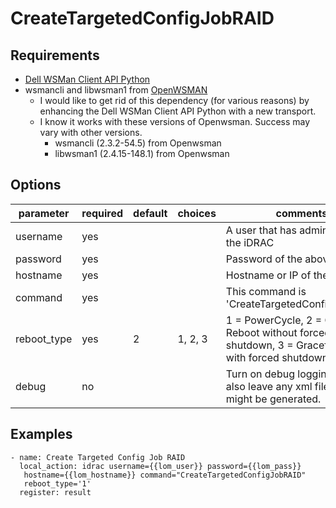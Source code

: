 # CreateTargetedConfigJobRAID

## Requirements

* [Dell WSMan Client API Python](https://github.com/hbeatty/dell-wsman-client-api-python)
* wsmancli and libwsman1 from [OpenWSMAN](https://openwsman.github.io/)
  * I would like to get rid of this dependency (for various reasons) by enhancing the Dell WSMan Client API Python with a new transport.
  * I know it works with these versions of Openwsman. Success may vary with other versions.
    * wsmancli (2.3.2-54.5) from Openwsman
    * libwsman1 (2.4.15-148.1) from Openwsman

## Options

| parameter   | required | default | choices   | comments                                      |
| ---------   | -------- | ------- | -------   | --------                                      |
| username    | yes      |         |           | A user that has admin access to the iDRAC     |
| password    | yes      |         |           | Password of the above user                    |
| hostname    | yes      |         |           | Hostname or IP of the iDRAC                   |
| command     | yes      |         |           | This command is 'CreateTargetedConfigJobRAID' |
| reboot_type | yes      | 2       | 1, 2, 3   | 1 = PowerCycle, 2 = Graceful Reboot without forced shutdown, 3 = Graceful reboot with forced shutdown |
| debug       | no       |         |           | Turn on debug logging. This will also leave any xml files that might be generated. |

## Examples

```
- name: Create Targeted Config Job RAID
  local_action: idrac username={{lom_user}} password={{lom_pass}}
   hostname={{lom_hostname}} command="CreateTargetedConfigJobRAID"
   reboot_type='1'
  register: result
```  

